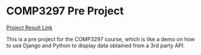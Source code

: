 # COMP3297 Pre Project

[Project Result Link](covid19-data-viewer.herokuapp.com)

This is a pre project for the COMP3297 course, which is like a demo on how to use Django and Python to display data obtained from a 3rd party API.

